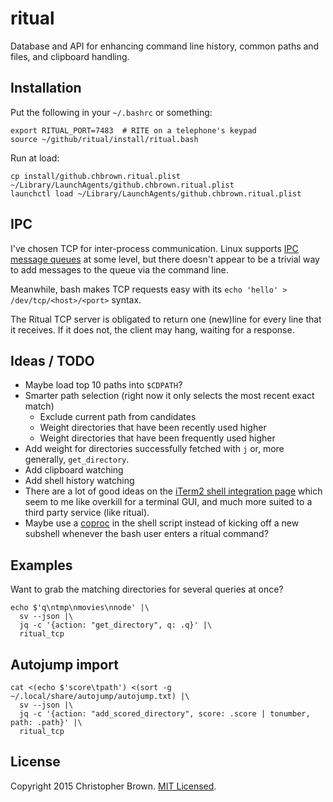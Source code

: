 # ritual

Database and API for enhancing command line history, common paths and files, and clipboard handling.


## Installation

Put the following in your `~/.bashrc` or something:

    export RITUAL_PORT=7483  # RITE on a telephone's keypad
    source ~/github/ritual/install/ritual.bash

Run at load:

    cp install/github.chbrown.ritual.plist ~/Library/LaunchAgents/github.chbrown.ritual.plist
    launchctl load ~/Library/LaunchAgents/github.chbrown.ritual.plist


## IPC

I've chosen TCP for inter-process communication. Linux supports [IPC](http://www.tldp.org/LDP/tlk/ipc/ipc.html) [message queues](http://www.cs.cf.ac.uk/Dave/C/node25.html) at some level, but there doesn't appear to be a trivial way to add messages to the queue via the command line.

Meanwhile, bash makes TCP requests easy with its `echo 'hello' > /dev/tcp/<host>/<port>` syntax.

The Ritual TCP server is obligated to return one (new)line for every line that it receives. If it does not, the client may hang, waiting for a response.


## Ideas / TODO

* Maybe load top 10 paths into `$CDPATH`?
* Smarter path selection (right now it only selects the most recent exact match)
  - Exclude current path from candidates
  - Weight directories that have been recently used higher
  - Weight directories that have been frequently used higher
* Add weight for directories successfully fetched with `j` or, more generally, `get_directory`.
* Add clipboard watching
* Add shell history watching
* There are a lot of good ideas on the [iTerm2 shell integration page](http://iterm2.com/shell_integration.html) which seem to me like overkill for a terminal GUI, and much more suited to a third party service (like ritual).
* Maybe use a [coproc](http://www.gnu.org/software/bash/manual/bashref.html#Coprocesses) in the shell script instead of kicking off a new subshell whenever the bash user enters a ritual command?


## Examples

Want to grab the matching directories for several queries at once?

    echo $'q\ntmp\nmovies\nnode' |\
      sv --json |\
      jq -c '{action: "get_directory", q: .q}' |\
      ritual_tcp


## Autojump import

    cat <(echo $'score\tpath') <(sort -g ~/.local/share/autojump/autojump.txt) |\
      sv --json |\
      jq -c '{action: "add_scored_directory", score: .score | tonumber, path: .path}' |\
      ritual_tcp


## License

Copyright 2015 Christopher Brown. [MIT Licensed](http://opensource.org/licenses/MIT).
